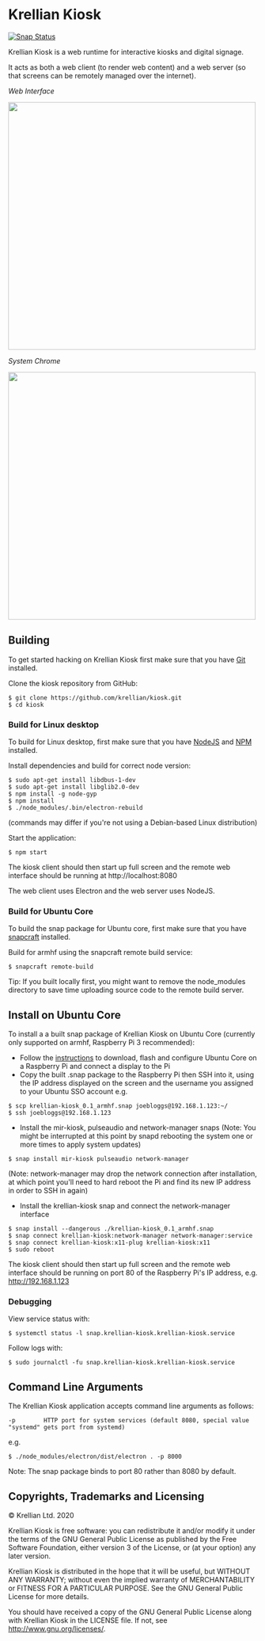 # Krellian Kiosk

[![Snap Status](https://build.snapcraft.io/badge/krellian/kiosk.svg)](https://build.snapcraft.io/user/krellian/kiosk)

Krellian Kiosk is a web runtime for interactive kiosks and digital signage.

It acts as both a web client (to render web content) and a web server (so that screens can be remotely managed over the internet).

*Web Interface*

<img src="https://krellian.com/products/box-c19/images/krellian_box_ui.png" width="500">

*System Chrome*

<img src="https://krellian.com/images/krellian_os_screenshot.png" width="500">

## Building

To get started hacking on Krellian Kiosk first make sure that you have [Git](https://git-scm.com/) installed.

Clone the kiosk repository from GitHub:

```
$ git clone https://github.com/krellian/kiosk.git
$ cd kiosk
```

### Build for Linux desktop

To build for Linux desktop, first make sure that you have [NodeJS](https://nodejs.org/en/) and [NPM](https://www.npmjs.com/) installed.

Install dependencies and build for correct node version:
```
$ sudo apt-get install libdbus-1-dev
$ sudo apt-get install libglib2.0-dev
$ npm install -g node-gyp
$ npm install
$ ./node_modules/.bin/electron-rebuild
```
(commands may differ if you're not using a Debian-based Linux distribution)

Start the application:
```
$ npm start
```

The kiosk client should then start up full screen and the remote web interface should be running at http://localhost:8080

The web client uses Electron and the web server uses NodeJS.

### Build for Ubuntu Core
To build the snap package for Ubuntu core, first make sure that you have [snapcraft](https://snapcraft.io/docs/snapcraft-overview) installed.

Build for armhf using the snapcraft remote build service:

```
$ snapcraft remote-build
```

Tip: If you built locally first, you might want to remove the node_modules directory to save time uploading source code to the remote build server.

## Install on Ubuntu Core

To install a a built snap package of Krellian Kiosk on Ubuntu Core (currently only supported on armhf, Raspberry Pi 3 recommended):
- Follow the [instructions](https://ubuntu.com/download/raspberry-pi-core) to download, flash and configure Ubuntu Core on a Raspberry Pi and connect a display to the Pi
- Copy the built .snap package to the Raspberry Pi then SSH into it, using the IP address displayed on the screen and the username you assigned to your Ubuntu SSO account e.g.

```
$ scp krellian-kiosk_0.1_armhf.snap joebloggs@192.168.1.123:~/
$ ssh joebloggs@192.168.1.123
```

- Install the mir-kiosk, pulseaudio and network-manager snaps (Note: You might be interrupted at this point by snapd rebooting the system one or more times to apply system updates)

```
$ snap install mir-kiosk pulseaudio network-manager
```

(Note: network-manager may drop the network connection after installation, at which point you'll need to hard reboot the Pi and find its new IP address in order to SSH in again)

- Install the krellian-kiosk snap and connect the network-manager interface

```
$ snap install --dangerous ./krellian-kiosk_0.1_armhf.snap
$ snap connect krellian-kiosk:network-manager network-manager:service
$ snap connect krellian-kiosk:x11-plug krellian-kiosk:x11
$ sudo reboot
```

The kiosk client should then start up full screen and the remote web interface should be running on port 80 of the Raspberry Pi's IP address, e.g. http://192.168.1.123

### Debugging

View service status with:

```
$ systemctl status -l snap.krellian-kiosk.krellian-kiosk.service
```
Follow logs with:

```
$ sudo journalctl -fu snap.krellian-kiosk.krellian-kiosk.service
```


## Command Line Arguments

The Krellian Kiosk application accepts command line arguments as follows:

```
-p        HTTP port for system services (default 8080, special value "systemd" gets port from systemd)
```

e.g.

```
$ ./node_modules/electron/dist/electron . -p 8000
```

Note: The snap package binds to port 80 rather than 8080 by default.

## Copyrights, Trademarks and Licensing

© Krellian Ltd. 2020

Krellian Kiosk is free software: you can redistribute it and/or modify
it under the terms of the GNU General Public License as published by
the Free Software Foundation, either version 3 of the License, or
(at your option) any later version.

Krellian Kiosk is distributed in the hope that it will be useful,
but WITHOUT ANY WARRANTY; without even the implied warranty of
MERCHANTABILITY or FITNESS FOR A PARTICULAR PURPOSE.  See the
GNU General Public License for more details.

You should have received a copy of the GNU General Public License
along with Krellian Kiosk in the LICENSE file. If not, see
<http://www.gnu.org/licenses/>.
